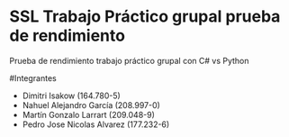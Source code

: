 # SSL Trabajo Práctico grupal prueba de rendimiento 
Prueba de rendimiento trabajo práctico grupal con C# vs Python

#Integrantes
- Dimitri Isakow (164.780-5)
- Nahuel Alejandro García (208.997-0)
- Martín Gonzalo Larrart (209.048-9)
- Pedro Jose Nicolas Alvarez (177.232-6)
